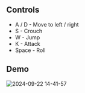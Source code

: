 ## Controls
 - A / D - Move to left / right
 - S - Crouch
 - W - Jump
 - K - Attack
 - Space - Roll
## Demo
![2024-09-22 14-41-57](https://github.com/user-attachments/assets/67cb0a5b-e968-413c-ba20-2d33e4e969ed)
